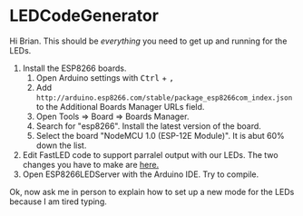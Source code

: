 # LEDCodeGenerator
Hi Brian. This should be *everything* you need to get up and running for the LEDs.
1. Install the ESP8266 boards.
     1. Open Arduino settings with <kbd>Ctrl</kbd> + <kbd>,</kbd>
     1. Add `http://arduino.esp8266.com/stable/package_esp8266com_index.json` to the Additional Boards Manager URLs field.
     1. Open Tools => Board => Boards Manager.
     1. Search for "esp8266". Install the latest version of the board.
     1. Select the board "NodeMCU 1.0 (ESP-12E Module)". It is abut 60% down the list.
1. Edit FastLED code to support parralel output with our LEDs. The two changes you have to make are [here.](https://forum.makerforums.info/t/im-after-some-advice-on-ws2812b-leds-with-esp8266-and-parallel-output-specifically-its/61904/6)
1. Open ESP8266LEDServer with the Arduino IDE. Try to compile.

Ok, now ask me in person to explain how to set up a new mode for the LEDs because I am tired typing.
